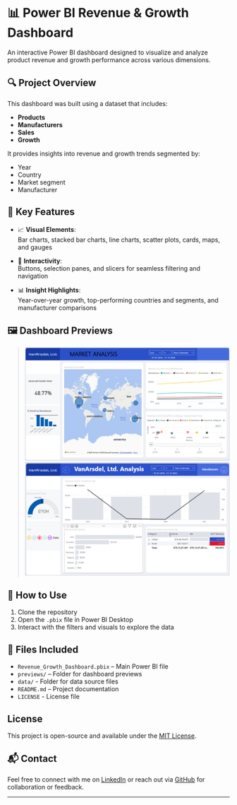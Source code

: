 # 📊 Power BI Revenue & Growth Dashboard

An interactive Power BI dashboard designed to visualize and analyze product revenue and growth performance across various dimensions.

## 🔍 Project Overview

This dashboard was built using a dataset that includes:
- **Products**
- **Manufacturers**
- **Sales**
- **Growth**

It provides insights into revenue and growth trends segmented by:
- Year
- Country
- Market segment
- Manufacturer

## 🧩 Key Features

- 📈 **Visual Elements**:  
  Bar charts, stacked bar charts, line charts, scatter plots, cards, maps, and gauges

- 🧭 **Interactivity**:  
  Buttons, selection panes, and slicers for seamless filtering and navigation

- 📊 **Insight Highlights**:  
  Year-over-year growth, top-performing countries and segments, and manufacturer comparisons

## 🖼️ Dashboard Previews

> ![Dashboard Preview 1](previews/dashboard-1.png)
> ![Dashboard Preview 2](previews/dashboard-2.png)

## 🚀 How to Use

1. Clone the repository
2. Open the `.pbix` file in Power BI Desktop
3. Interact with the filters and visuals to explore the data

## 📁 Files Included

- `Revenue_Growth_Dashboard.pbix` – Main Power BI file
- `previews/` – Folder for dashboard previews
- `data/` - Folder for data source files
- `README.md` – Project documentation
- `LICENSE` - License file

## License
This project is open-source and available under the [MIT License](./LICENSE).

## 📬 Contact

Feel free to connect with me on [LinkedIn](https://ca.linkedin.com/in/natashabhateja) or reach out via [GitHub](https://github.com/natashabhateja) for collaboration or feedback.

---
